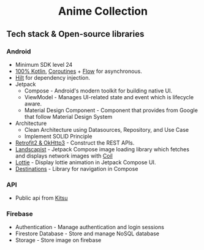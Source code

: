 <h1 align="center">Anime Collection</h1>

## Tech stack & Open-source libraries

### Android

- Minimum SDK level 24
- [100% Kotlin](https://kotlinlang.org/), [Coroutines](https://github.com/Kotlin/kotlinx.coroutines) + [Flow](https://kotlin.github.io/kotlinx.coroutines/kotlinx-coroutines-core/kotlinx.coroutines.flow/) for asynchronous.
- [Hilt](https://dagger.dev/hilt/) for dependency injection.
- Jetpack
    - Compose - Android's modern toolkit for building native UI.
    - ViewModel - Manages UI-related state and event which is lifecycle aware.
    - Material Design Component - Component that provides from Google that follow Material Design System
- Architecture
    - Clean Architecture using Datasources, Repository, and Use Case
    - Implement SOLID Principle
- [Retrofit2 & OkHttp3](https://github.com/square/retrofit) - Construct the REST APIs.
- [Landscapist](https://github.com/skydoves/landscapist) -  Jetpack Compose image loading library which fetches and displays network images with [Coil](https://coil-kt.github.io/coil/compose/)
- [Lottie](https://github.com/airbnb/lottie/) - Display lottie animation in Jetpack Compose UI.
- [Destinations](https://github.com/raamcosta/compose-destinations) - Library for navigation in Compose

### API
- Public api from [Kitsu](https://kitsu.docs.apiary.io/#)

### Firebase
- Authentication - Manage authentication and login sessions
- Firestore Database - Store and manage NoSQL database
- Storage -  Store image on firebase

[//]: # (## Features)

[//]: # ()
[//]: # (* Authentication using JWT token.)

[//]: # (* Generate itinerary based on your budget preferences.)

[//]: # (* Save and customize itinerary.)

[//]: # (* View your tour route in map mode.)

[//]: # (* Explore beautiful destinations in Bali.)


